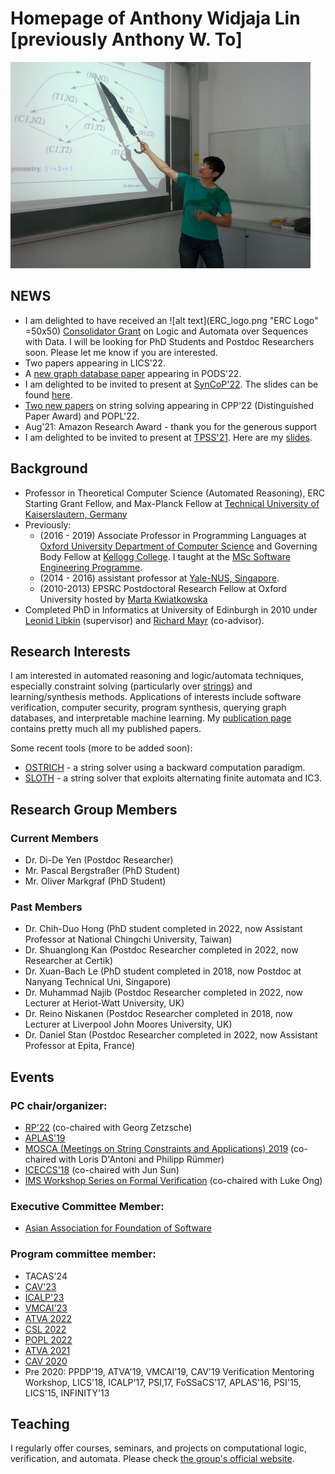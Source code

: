 # Homepage of Anthony Widjaja Lin [previously Anthony W. To]
![My image](anthony-talk.jpg)

## NEWS
- I am delighted to have received an ![alt text](ERC_logo.png "ERC Logo" =50x50) [Consolidator Grant](https://erc.europa.eu/news-events/news/erc-2022-consolidator-grants-results) on Logic and
  Automata over Sequences with Data. I will be looking for PhD Students and
  Postdoc Researchers soon. Please let me know if you are interested.
- Two papers appearing in LICS'22.
- A [new graph database paper](papers/pods22.pdf) appearing in PODS'22.
- I am delighted to be invited to present at [SynCoP'22](https://project.inria.fr/syncop22/). The slides can be found [here](slides/syncop22.pdf).
- [Two new papers](publications.html) on string solving appearing in CPP'22 
(Distinguished Paper Award) and POPL'22.
- Aug'21: Amazon Research Award - thank you for the generous support
- I am delighted to be invited to present at [TPSS'21](https://tpss-workshop.github.io/). Here are my [slides](slides/TPSS21.pdf).

## Background
- Professor in Theoretical Computer Science (Automated Reasoning), ERC 
Starting Grant Fellow, and Max-Planck Fellow at [Technical University of 
Kaiserslautern, Germany](https://www.informatik.uni-kl.de/)
- Previously:
  - (2016 - 2019) Associate Professor in Programming Languages at [Oxford University Department of Computer Science](https://www.cs.ox.ac.uk/) and Governing Body Fellow at [Kellogg College](https://www.kellogg.ox.ac.uk/). I taught at the
[MSc Software Engineering Programme](https://www.cs.ox.ac.uk/softeng/).
  - (2014 - 2016) assistant professor at [Yale-NUS, Singapore](https://www.yale-nus.edu.sg).
  - (2010-2013) EPSRC Postdoctoral Research Fellow at Oxford University hosted by [Marta Kwiatkowska](http://www.cs.ox.ac.uk/marta.kwiatkowska/)
- Completed PhD in Informatics at University of Edinburgh in 2010 under [Leonid
  Libkin](https://homepages.inf.ed.ac.uk/libkin/) (supervisor) and [Richard Mayr](https://homepages.inf.ed.ac.uk/rmayr/) (co-advisor).

## Research Interests
I am interested in automated reasoning and logic/automata techniques, especially
constraint solving (particularly over [strings](strings.md)) and 
learning/synthesis methods. Applications of interests
include software verification, computer security, program synthesis,
querying graph databases, and interpretable machine learning. My [publication
page](publications.html) contains pretty much all my published papers.

Some recent tools (more to be added soon):
- [OSTRICH](https://github.com/uuverifiers/ostrich/) - a string solver using a
  backward computation paradigm.
- [SLOTH](https://github.com/uuverifiers/sloth/wiki) - a string solver that
  exploits alternating finite automata and IC3.

## Research Group Members
### Current Members
- Dr. Di-De Yen (Postdoc Researcher)
- Mr. Pascal Bergstraßer (PhD Student)
- Mr. Oliver Markgraf (PhD Student)

### Past Members
- Dr. Chih-Duo Hong (PhD student completed in 2022, now Assistant Professor
  at National Chingchi University, Taiwan)
- Dr. Shuanglong Kan (Postdoc Researcher completed in 2022, now Researcher at
  Certik)
- Dr. Xuan-Bach Le (PhD student completed in 2018, now 
  Postdoc at Nanyang Technical Uni, Singapore)
- Dr. Muhammad Najib (Postdoc Researcher completed in 2022, now Lecturer at
    Heriot-Watt University, UK)
- Dr. Reino Niskanen (Postdoc Researcher completed in 2018, now Lecturer at Liverpool John Moores
  University, UK)
- Dr. Daniel Stan (Postdoc Researcher completed in 2022, now Assistant Professor
  at Epita, France)

## Events
### PC chair/organizer:
- [RP'22](https://rp2022.mpi-sws.org/) (co-chaired with Georg Zetzsche)
- [APLAS'19](https://conf.researchr.org/home/aplas-2019)
- [MOSCA (Meetings on String Constraints and Applications) 2019](https://mosca19.github.io/) (co-chaired with Loris D'Antoni and Philipp Rümmer)
- [ICECCS'18](http://formal-analysis.com/iceccs/2018/) (co-chaired with Jun Sun)
- [IMS Workshop Series on Formal Verification](https://www2.ims.nus.edu.sg/Programs/016auto/index.php) (co-chaired with Luke Ong)

### Executive Committee Member: 
- [Asian Association for Foundation of Software](http://www.cs.tsukuba.ac.jp/~kam/AAFS/)

### Program committee member: 
- TACAS'24
- [CAV'23](http://www.i-cav.org/2023/call-for-papers/)
- [ICALP'23](https://icalp2023.cs.upb.de/cms/)
- [VMCAI'23](https://popl23.sigplan.org/home/VMCAI-2023)
- [ATVA 2022](https://atva-conference.org/2022/)
- [CSL 2022](http://csl2022.uni-goettingen.de/)
- [POPL 2022](https://popl22.sigplan.org/)
- [ATVA 2021](https://formal-analysis.com/atva/2021/)
- [CAV 2020](http://i-cav.org/2020/)
- Pre 2020: PPDP'19, ATVA'19, VMCAI'19, CAV'19 Verification Mentoring Workshop,
  LICS'18, ICALP'17, PSI,17, FoSSaCS'17, APLAS'16, PSI'15, LICS'15, INFINITY'13

## Teaching
I regularly offer courses, seminars, and projects on computational logic, 
verification, and automata. Please check 
[the group's official website](http://arg.cs.uni-kl.de/teaching/).
